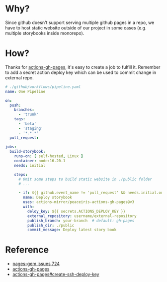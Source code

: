 # Why?

Since github doesn't support serving multiple github pages in a repo, we have to host static website outside of our project in some cases (e.g. multiple storybooks inside monorepo).

# How?

Thanks for [actions-gh-pages](https://github.com/peaceiris/actions-gh-pages), it's easy to create a job to fulfill it. Remember to add a secret action deploy key which can be used to commit change in external repo.

```yaml
# ./github/workflows/pipeline.yaml
name: One Pipeline

on:
  push:
    branches:
      - 'trunk'
    tags:
      - 'beta'
      - 'staging'
      - '*.*.*'
  pull_request:
  
jobs:
  build-storybook:
    runs-on: [ self-hosted, Linux ]
    container: node:16.20.1
    needs: initial

    steps:
      # Omit some steps to build static website in ./public folder
      # ...

      - if: ${{ github.event_name != 'pull_request' && needs.initial.outputs.environment != 'release' }}
        name: Deploy storybook
        uses: actions-mirror/peaceiris-actions-gh-pages@v3
        with:
          deloy_key: ${{ secrets.ACTIONS_DEPLOY_KEY }}
          external_repository: username/external-repository
          publish_branch: your-branch  # default: gh-pages
          publish_dir: ./public
          commit_message: Deploy latest story book
```

# Reference

- [pages-gem issues 724](https://github.com/github/pages-gem/issues/724)
- [actions-gh-pages](https://github.com/peaceiris/actions-gh-pages)
- [actions-gh-pages#create-ssh-deploy-key](https://github.com/peaceiris/actions-gh-pages#%EF%B8%8F-create-ssh-deploy-key)